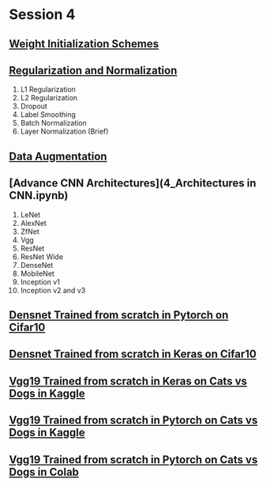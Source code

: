 # Session 4
## [Weight Initialization Schemes](1_Intializers.ipynb)

## [Regularization and Normalization](2_Normalization&Regularization.ipynb)

1. L1 Regularization
2. L2 Regularization
3. Dropout
4. Label Smoothing
5. Batch Normalization
6. Layer Normalization (Brief)

## [Data Augmentation](3_Data_Augmentation.ipynb)

## [Advance CNN Architectures](4_Architectures in CNN.ipynb)

1. LeNet
2. AlexNet
3. ZfNet
4. Vgg
5. ResNet
6. ResNet Wide
7. DenseNet 
8. MobileNet
9. Inception v1
10. Inception v2 and v3

## [Densnet Trained from scratch in Pytorch on Cifar10](5_1_Pytorch_Densenet_cifar_10.ipynb)

## [Densnet Trained from scratch in Keras on Cifar10](5_2_Keras_Densenet_cifar_10.ipynb)

## [Vgg19 Trained from scratch in Keras on Cats vs Dogs in Kaggle](6_1_Keras_Kaggle_Cat_vs_Dogs_vgg19.ipynb)

##  [Vgg19 Trained from scratch in Pytorch on Cats vs Dogs in Kaggle](6_2_pytorch_Kaggle_cat_vs_dog.ipynb)

## [Vgg19 Trained from scratch in Pytorch on Cats vs Dogs in Colab](6_3_Pytorch_Colab_cat_vs_dog.ipynb.ipynb)

